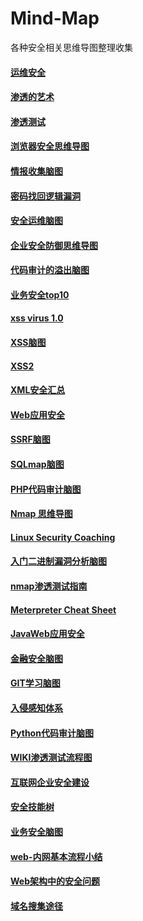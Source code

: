 # Mind-Map
各种安全相关思维导图整理收集  

#### [运维安全](https://raw.githubusercontent.com/phith0n/Mind-Map/master/%E8%BF%90%E7%BB%B4%E5%AE%89%E5%85%A8.png)  
#### [渗透的艺术](https://raw.githubusercontent.com/phith0n/Mind-Map/master/%E6%B8%97%E9%80%8F%E7%9A%84%E8%89%BA%E6%9C%AF.jpg)
#### [渗透测试](https://raw.githubusercontent.com/phith0n/Mind-Map/master/%E6%B8%97%E9%80%8F%E6%B5%8B%E8%AF%95.png)  
#### [浏览器安全思维导图](https://raw.githubusercontent.com/phith0n/Mind-Map/master/%E6%B5%8F%E8%A7%88%E5%99%A8%E5%AE%89%E5%85%A8%E6%80%9D%E7%BB%B4%E5%AF%BC%E5%9B%BE.jpg)
#### [情报收集脑图](https://raw.githubusercontent.com/phith0n/Mind-Map/master/%E6%83%85%E6%8A%A5%E6%94%B6%E9%9B%86%E8%84%91%E5%9B%BE.png)
#### [密码找回逻辑漏洞](https://raw.githubusercontent.com/phith0n/Mind-Map/master/%E5%AF%86%E7%A0%81%E6%89%BE%E5%9B%9E%E9%80%BB%E8%BE%91%E6%BC%8F%E6%B4%9E.png)
#### [安全运维脑图](https://raw.githubusercontent.com/phith0n/Mind-Map/master/%E5%AE%89%E5%85%A8%E8%BF%90%E7%BB%B4%E8%84%91%E5%9B%BE.png)
#### [企业安全防御思维导图](https://raw.githubusercontent.com/phith0n/Mind-Map/master/%E4%BC%81%E4%B8%9A%E5%AE%89%E5%85%A8%E9%98%B2%E5%BE%A1%E6%80%9D%E7%BB%B4%E5%AF%BC%E5%9B%BE.png)
#### [代码审计的溢出脑图](https://raw.githubusercontent.com/phith0n/Mind-Map/master/%E4%BB%A3%E7%A0%81%E5%AE%A1%E8%AE%A1%E7%9A%84%E6%BA%A2%E5%87%BA%E8%84%91%E5%9B%BE.png)
#### [业务安全top10](https://raw.githubusercontent.com/phith0n/Mind-Map/master/%E4%B8%9A%E5%8A%A1%E5%AE%89%E5%85%A8top10.png)
#### [xss virus 1.0](https://raw.githubusercontent.com/phith0n/Mind-Map/master/xss%20virus%201.0.png)
#### [XSS脑图](https://raw.githubusercontent.com/phith0n/Mind-Map/master/XSS%E8%84%91%E5%9B%BE.png)
#### [XSS2](https://raw.githubusercontent.com/phith0n/Mind-Map/master/XSS2.png)
#### [XML安全汇总](https://raw.githubusercontent.com/phith0n/Mind-Map/master/XML%E5%AE%89%E5%85%A8%E6%B1%87%E6%80%BB.png)
#### [Web应用安全](https://raw.githubusercontent.com/phith0n/Mind-Map/master/Web%E5%BA%94%E7%94%A8%E5%AE%89%E5%85%A8%28By%20Neeao%29.jpg)
#### [SSRF脑图](https://raw.githubusercontent.com/phith0n/Mind-Map/master/SSRF%E8%84%91%E5%9B%BE.jpg)
#### [SQLmap脑图](https://raw.githubusercontent.com/phith0n/Mind-Map/master/SQLmap%E8%84%91%E5%9B%BE.jpg)
#### [PHP代码审计脑图](https://github.com/phith0n/Mind-Map/raw/master/PHP%E4%BB%A3%E7%A0%81%E5%AE%A1%E8%AE%A1%E8%84%91%E5%9B%BE.png)
#### [Nmap 思维导图](https://raw.githubusercontent.com/phith0n/Mind-Map/master/Nmap%20%E6%80%9D%E7%BB%B4%E5%AF%BC%E5%9B%BE.png)
#### [Linux Security Coaching](https://raw.githubusercontent.com/phith0n/Mind-Map/master/Linux%20Security%20Coaching.png)
#### [入门二进制漏洞分析脑图](https://raw.githubusercontent.com/phith0n/Mind-Map/master/入门二进制漏洞分析脑图.png)
#### [nmap渗透测试指南](https://raw.githubusercontent.com/phith0n/Mind-Map/master/nmap渗透测试指南.png)

#### [Meterpreter Cheat Sheet](https://raw.githubusercontent.com/phith0n/Mind-Map/master/Meterpreter%20Cheat%20%20Sheet.pdf)

#### [JavaWeb应用安全](https://raw.githubusercontent.com/phith0n/Mind-Map/master/JavaWeb应用安全.png)
#### [金融安全脑图](https://raw.githubusercontent.com/phith0n/Mind-Map/master/金融安全脑图.jpg)
#### [GIT学习脑图](https://raw.githubusercontent.com/phith0n/Mind-Map/master/GIT学习脑图.jpg)
#### [入侵感知体系](https://raw.githubusercontent.com/phith0n/Mind-Map/master/入侵感知体系.jpg)
#### [Python代码审计脑图](https://raw.githubusercontent.com/phith0n/Mind-Map/master/Python代码审计脑图.jpg)
#### [WIKI渗透测试流程图](https://raw.githubusercontent.com/phith0n/Mind-Map/master/WIKI渗透测试流程图.png)

#### [互联网企业安全建设](https://raw.githubusercontent.com/phith0n/Mind-Map/master/互联网企业安全建设.png)

#### [安全技能树](https://raw.githubusercontent.com/phith0n/Mind-Map/master/安全技能树.png)

#### [业务安全脑图](https://raw.githubusercontent.com/phith0n/Mind-Map/master/业务安全脑图.jpg)

#### [web-内网基本流程小结](https://raw.githubusercontent.com/phith0n/Mind-Map/master/web-内网基本流程小结.jpg)

#### [Web架构中的安全问题](https://raw.githubusercontent.com/phith0n/Mind-Map/master/Web架构中的安全问题.png)

#### [域名搜集途径](https://raw.githubusercontent.com/phith0n/Mind-Map/master/域名搜集途径.png)